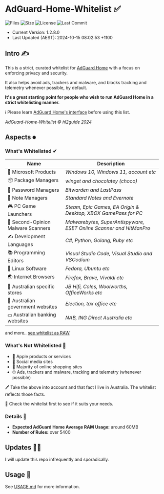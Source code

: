 # AdGuard-Home-Whitelist ✅

![Files](https://img.shields.io/github/directory-file-count/hl2guide/AdGuard-Home-Whitelist?style=for-the-badge)
![Size](https://img.shields.io/github/repo-size/hl2guide/AdGuard-Home-Whitelist?style=for-the-badge)
![License](https://img.shields.io/github/license/hl2guide/AdGuard-Home-Whitelist?style=for-the-badge)
![Last Commit](https://img.shields.io/github/last-commit/hl2guide/AdGuard-Home-Whitelist?style=for-the-badge)

- Current Version: 1.2.8.0
- Last Updated (AEST): 2024-10-15 08:02:53 +1100

## Intro ✍

This is a strict, curated whitelist for [AdGuard Home](https://adguard.com/en/adguard-home/overview.html) with a focus on enforcing privacy and security.

It also helps avoid ads, trackers and malware, and blocks tracking and telemetry whenever possible, by default.

__It's a great starting point for people who wish to run AdGuard Home in a strict whitelisting manner.__

ℹ Please learn [AdGuard Home's interface](https://github.com/AdguardTeam/AdGuardHome/wiki) before using this list.

_AdGuard-Home-Whitelist © hl2guide 2024_

## Aspects ⏺

### What's Whitelisted ✔

| Name | Description |
| ----------- | ----------- |
| 🏢 Microsoft Products | _Windows 10, Windows 11, account etc_ |
| 📦 Package Managers | _winget and chocolatey (choco)_ |
| 🔐 Password Managers | _Bitwarden and LastPass_ |
| 📒 Note Managers | _Standard Notes and Evernote_ |
| 🎮 PC Game Launchers | _Steam, Epic Games, EA Origin & Desktop, XBOX GamePass for PC_ |
| 🦠 Second-Opinion Malware Scanners | _Malwarebytes, SuperAntispyware, ESET Online Scanner and HitManPro_ |
| ✍ Development Languages | _C#, Python, Golang, Ruby etc_ |
| 📚 Programming Editors | _Visual Studio Code, Visual Studio and VSCodium_ |
| 🐧 Linux Software | _Fedora, Ubuntu etc_ |
| 🌏 Internet Browsers | _Firefox, Brave, Vivaldi etc_ |
| 🏬 Australian specific stores | _JB Hifi, Coles, Woolworths, OfficeWorks etc_ |
| 🏦 Australian government websites | _Election, tax office etc_ |
| 💵 Australian banking websites | _NAB, ING Direct Australia etc_ |

and more.. [see whitelist as RAW](https://raw.githubusercontent.com/hl2guide/AdGuard-Home-Whitelist/main/whitelist.txt)

### What's __Not__ Whitelisted 🛑

* 🍏 Apple products or services
* 💭 Social media sites
* 🛒 Majority of online shopping sites
* 🙄 Ads, trackers and malware, tracking and telemetry (whenever possible)

🖊 Take the above into account and that fact I live in Australia. The whitelist reflects those facts.

👀 Check the whitelist first to see if it suits your needs.

### Details 🧾

* __Expected AdGuard Home Average RAM Usage:__ around 60MB
* __Number of Rules:__ over 5400

## Updates 👩‍💻

I will update this repo infrequently and sporadically.

## Usage 💚

See [USAGE.md](https://github.com/hl2guide/AdGuard-Home-Whitelist/blob/main/USAGE.md) for more information.
